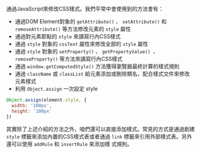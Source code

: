 通過JavaScript來修改CSS樣式。我們平常中會使用到的方法會有：

- 通過DOM Element對象的 `getAttribute()` 、 `setAttribute()` 和 `removeAttribute()` 等方法修改元素的 `style` 屬性
- 通過對元素節點的 `style` 來讀寫行內CSS樣式
- 通過 `style` 對象的 `cssText` 屬性來修改全部的 `style` 屬性
- 通過 `style` 對象的 `setProperty()` 、 `getPropertyValue() `、 `removeProperty()` 等方法來讀寫行內CSS樣式
- 通過 `window.getComputedStyle()` 方法獲得瀏覽器最終計算的樣式規則
- 通過 `className` 或 `classList` 給元素添加或刪除類名，配合樣式文件來修改元素樣式
- 利用 `Object.assign` 一次設定 style
```js
Object.assign(element.style, {
  width: '100px',
  height: '100px'
})
```

其實除了上述介紹的方法之外，咱們還可以直接添加樣式。常見的方式是通過創建 `style` 標籤來添加內置的CSS樣式表或者通過 `link` 標籤來引用外部樣式表。另外還可以使用 `addRule` 和 `insertRule` 來添加樣
式規則。





